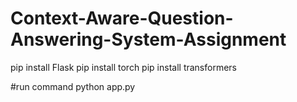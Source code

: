 # Context-Aware-Question-Answering-System-Assignment

pip install Flask
pip install torch
pip install transformers

#run command
python app.py 
